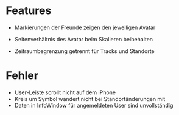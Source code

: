 Features
========

 * Markierungen der Freunde zeigen den jeweiligen Avatar

 * Seitenverhältnis des Avatar beim Skalieren beibehalten

 * Zeitraumbegrenzung getrennt für Tracks und Standorte

Fehler
======

 * User-Leiste scrollt nicht auf dem iPhone
 * Kreis um Symbol wandert nicht bei Standortänderungen mit
 * Daten in InfoWindow für angemeldeten User sind unvollständig
